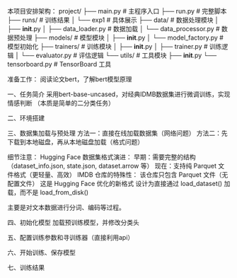 本项目安排架构：
project/
├── main.py                  # 主程序入口
├── run.py                   # 完整脚本
├── runs/                    # 训练结果
│   └── exp1                 # 具体展示
├── data/                    # 数据处理模块
│   ├── __init__.py
│   ├── data_loader.py       # 数据加载
│   └── data_processor.py    # 数据预处理
├── models/                  # 模型模块
│   ├── __init__.py
│   └── model_factory.py     # 模型初始化
├── trainers/                # 训练模块
│   ├── __init__.py
│   ├── trainer.py           # 训练逻辑
│   └── evaluator.py         # 评估逻辑
└── utils/                   # 工具模块
    ├── __init__.py
    └── tensorboard.py       # TensorBoard 工具


准备工作：
阅读论文bert，了解bert模型原理

一、任务简介
采用bert-base-uncased，对经典IDMB数据集进行微调训练，实现情感判断
（本质是简单的二分类任务）


二、环境搭建
<!-- 核心库安装：transformers、datasets、torch -->


三、数据集加载与预处理
方法一：直接在线加载数据集（网络问题）
方法二：先下载到本地磁盘，再从本地磁盘加载（格式问题）

细节注意：
Hugging Face 数据集格式演进：
    早期：需要完整的结构（dataset_info.json, state.json, dataset.arrow 等）
    现在：支持纯 Parquet 文件格式（更轻量、高效）
IMDB 仓库的特殊性：
    该仓库只包含 Parquet 文件（无配置文件）
    这是 Hugging Face 优化的新格式
    设计为直接通过 load_dataset() 加载，而不是 load_from_disk()

主要是对文本数据进行分词、编码等过程。

四、初始化模型
加载预训练模型，并修改分类头

五、配置训练参数和寻训练器（直接利用api）

六、开始训练、保存模型

七、训练结果

